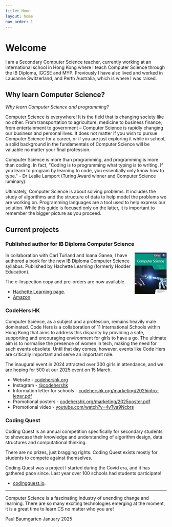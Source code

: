 ```yaml
---
title: Home
layout: home
nav_order: 1
---
```


# Welcome

I am a Secondary Computer Science teacher, currently working at an international school in Hong Kong where I teach Computer Science through the IB Diploma, IGCSE and MYP. Previously I have also lived and worked in Lausanne Switzerland, and Perth Australia, which is where I was raised.

## Why learn Computer Science?

*Why learn Computer Science and programming?*

Computer Science is everywhere! It is the field that is changing society like no other. From transportation to agriculture, medicine to business finance, from entertainment to government – Computer Science is rapidly changing our business and personal lives. It does not matter if you wish to pursue Computer Science for a career, or if you are just exploring it while in school, a solid background in the fundamentals of Computer Science will be valuable no matter your final profession. 

Computer Science is more than programming, and programming is more than coding. In fact, "Coding is to programming what typing is to writing. If you learn to program by learning to code, you essentially only know how to type." - Dr Leslie Lamport (Turing Award winner and Computer Science luminary).

Ultimately, Computer Science is about solving problems. It includes the study of algorithms and the structure of data to help model the problems we are working on. Programming languages are a tool used to help express our solution. While this guide is focused only on the latter, it is important to remember the bigger picture as you proceed. 

## Current projects

### Published author for IB Diploma Computer Science

<img style="float: right; width: 100px" src="assets/dp-compsci-book.png">
In collaboration with Carl Turland and Ioana Ganea, I have authored a book for the new IB Diploma Computer Science syllabus. Published by Hachette Learning (formerly Hodder Education).

The e-Inspection copy and pre-orders are now available.

* [Hachette Learning page](https://www.hachettelearning.com/computing-and-it/computer-science-for-the-ib-diploma). 
* [Amazon](https://www.amazon.com/Computer-Science-Diploma-Paul-Baumgarten/dp/1036009009)

### CodeHers HK

Computer Science, as a subject and a profession, remains heavily male dominated. Code Hers is a collaboration of 11 International Schools within Hong Kong that aims to address this disparity by providing a safe, supporting and encouraging environment for girls to have a go. The ultimate aim is to normalise the presence of women in tech, making the need for such events obsolete. Until that day comes, however, events like Code Hers are critically important and serve an important role.

The inaugural event in 2024 attracted over 300 girls in attendance, and we are hoping for 500 at our 2025 event on 15 March. 

* ⁠Website - [codehershk.org](https://codehershk.org/)
* Instagram - [@codehershk]([@codehershk](https://instagram.com/codehershk)) 
* ⁠Information letter for schools - [codehershk.org/marketing/2025intro-letter.pdf](https://codehershk.org/marketing/2025intro-letter.pdf)
* ⁠Promotional posters - [codehershk.org/marketing/2025poster.pdf](https://codehershk.org/marketing/2025poster.pdf)
* ⁠Promotional video - [youtube.com/watch?v=4yTva9Ncbrs](https://www.youtube.com/watch?v=4yTva9Ncbrs)

### Coding Quest

Coding Quest is an annual competition specifically for secondary students to showcase their knowledge and understanding of algorithm design, data structures and computational thinking.

There are no prizes, just bragging rights. Coding Quest exists mostly for students to compete against themselves.

Coding Quest was a project I started during the Covid era, and it has gathered pace since. Last year over 100 schools had students participate!

* [codingquest.io](https://codingquest.io).

---

Computer Science is a fascinating industry of unending change and learning. There are so many exciting technologies emerging at the moment, it is a great time to learn CS no matter who you are!

Paul Baumgarten
January 2025
